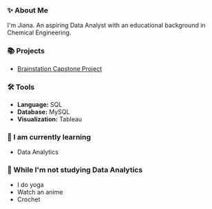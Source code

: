### :sparkles: About Me ###

I'm Jiana. An aspiring Data Analyst with an educational background in Chemical Engineering.

### :books: Projects ###
* [Brainstation Capstone Project](https://github.com/jiankriz/Brainstation-project)

### :hammer_and_wrench: Tools ###
* **Language:** SQL
* **Database:** MySQL
* **Visualization:** Tableau

### :open_book: I am currently learning ### 
* Data Analytics

### :art: While I'm not studying Data Analytics ### 
* I do yoga
* Watch an anime
* Crochet
